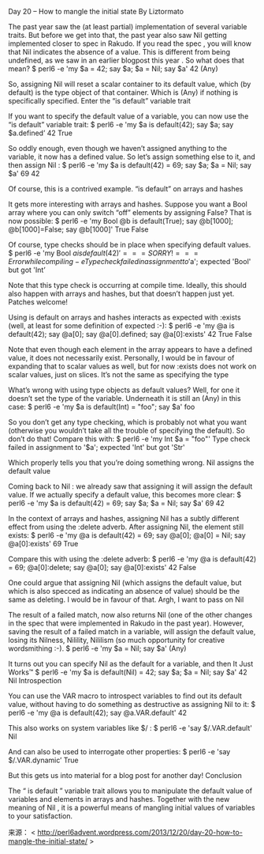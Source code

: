 Day 20 – How to mangle the initial state By   Liztormato


The past year saw the (at least partial) implementation of several variable traits. But before we get into that, the past year  also  saw Nil  getting implemented closer to spec in Rakudo. If you read  the spec , you will know that  Nil  indicates the  absence  of a value. This is different from being undefined, as we saw  in an earlier blogpost this year . So what does that mean?
$ perl6 -e 'my $a = 42; say $a; $a = Nil; say $a'
42
(Any)

So, assigning Nil will reset a scalar container to its default value, which (by default) is the type object of that container. Which is (Any)  if nothing is specifically specified. Enter the “is default” variable trait

If you want to specify the default value of a variable, you can now use the “is default” variable trait:
$ perl6 -e 'my $a is default(42); say $a; say $a.defined’
42
True

So oddly enough, even though we haven’t assigned anything to the variable, it now has a defined value. So let’s assign something else to it, and then assign  Nil :
$ perl6 -e 'my $a is default(42) = 69; say $a; $a = Nil; say $a'
69
42

Of course, this is a contrived example. “is default” on arrays and hashes

It gets more interesting with arrays and hashes. Suppose you want a Bool array where you can only switch “off” elements by assigning False? That is now possible:
$ perl6 -e 'my Bool @b is default(True); say @b[1000]; @b[1000]=False; say @b[1000]'
True
False

Of course, type checks should be in place when specifying default values.
$ perl6 -e 'my Bool $a is default(42)'
===SORRY!=== Error while compiling -e
Type check failed in assignment to '$a'; expected 'Bool' but got 'Int’

Note that this type check is occurring at compile time. Ideally, this should also happen with arrays and hashes, but that doesn’t happen just yet. Patches welcome!

Using  is default  on arrays and hashes interacts as expected with :exists  (well, at least for some definition of expected :-):
$ perl6 -e 'my @a is default(42); say @a[0]; say @a[0].defined; say @a[0]:exists'
42
True
False

Note that even though each element in the array appears to have a defined value, it does  not necessarily  exist. Personally, I would be in favour of expanding that to scalar values as well, but for now :exists  does not work on scalar values, just on slices. It’s not the same as specifying the type

What’s wrong with using type objects as default values? Well, for one it doesn’t set the  type  of the variable. Underneath it is still an (Any)  in this case:
$ perl6 -e 'my $a is default(Int) = "foo"; say $a'
foo

So you don’t get any type checking, which is probably  not  what you want (otherwise you wouldn’t take all the trouble of specifying the default). So don’t do that! Compare this with:
$ perl6 -e 'my Int $a = "foo"'
Type check failed in assignment to '$a'; expected 'Int' but got 'Str'

Which properly tells you that you’re doing something wrong. Nil assigns the default value

Coming back to  Nil : we already saw that assigning it will assign the default value. If we actually specify a default value, this becomes more clear:
$ perl6 -e 'my $a is default(42) = 69; say $a; $a = Nil; say $a'
69
42

In the context of arrays and hashes, assigning  Nil  has a subtly different effect from using the  :delete  adverb. After assigning Nil, the element  still  exists:
$ perl6 -e 'my @a is default(42) = 69; say @a[0]; @a[0] = Nil; say @a[0]:exists'
69
True

Compare this with using the  :delete  adverb:
$ perl6 -e 'my @a is default(42) = 69; @a[0]:delete; say @a[0]; say @a[0]:exists'
42
False

One could argue that assigning Nil (which assigns the default value, but which is  also  specced as indicating an absence of value) should be the same as deleting. I would be in favour of that. Argh, I want to pass on Nil

The result of a failed match, now also returns Nil (one of the other changes in the spec that were implemented in Rakudo in the past year). However, saving the result of a failed match in a variable, will assign the default value, losing its Nilness, Nilility, Nililism (so much opportunity for creative wordsmithing :-).
$ perl6 -e 'my $a = Nil; say $a'
(Any)

It turns out you can specify Nil as the default for a variable, and then It Just Works™
$ perl6 -e 'my $a is default(Nil) = 42; say $a; $a = Nil; say $a'
42
Nil Introspection

You can use the  VAR  macro to introspect variables to find out its default value, without having to do something as destructive as assigning Nil to it:
$ perl6 -e 'my @a is default(42); say @a.VAR.default'
42

This also works on system variables like  $/ :
$ perl6 -e 'say $/.VAR.default'
Nil

And can also be used to interrogate other properties:
$ perl6 -e 'say $/.VAR.dynamic’
True

But this gets us into material for a blog post for another day!
Conclusion

The “ is default ” variable trait allows you to manipulate the default value of variables and elements in arrays and hashes. Together with the new meaning of  Nil , it is a powerful means of mangling initial values of variables to your satisfaction.

来源： < http://perl6advent.wordpress.com/2013/12/20/day-20-how-to-mangle-the-initial-state/ >  